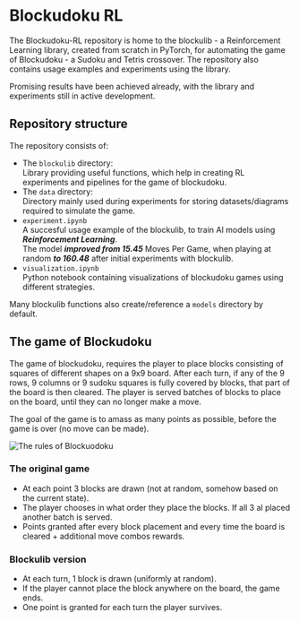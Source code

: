 # Blockudoku RL
The Blockudoku-RL repository is home to the blockulib - a Reinforcement Learning library, created from scratch in PyTorch, for automating the game of Blockudoku - a Sudoku and Tetris crossover. The repository also contains usage examples and experiments using the library.  

Promising results have been achieved already, with the library and experiments still in active development.

## Repository structure
The repository consists of:
* The ```blockulib``` directory:  
Library providing useful functions, which help in creating RL experiments and pipelines for the game of blockudoku.
* The ```data``` directory:  
Directory mainly used during experiments for storing datasets/diagrams required to simulate the game.
* ```experiment.ipynb```  
A succesful usage example of the blockulib, to train AI models using ***Reinforcement Learning***.  
The model ***improved from 15.45*** Moves Per Game, when playing at random ***to 160.48*** after initial experiments with blockulib.
* ```visualization.ipynb```  
Python notebook containing visualizations of blockudoku games using different strategies.  

Many blockulib functions also create/reference a ```models``` directory by default.
## The game of Blockudoku
The game of blockudoku, requires the player to place blocks consisting of squares of different shapes on a 9x9 board. After each turn, if any of the 9 rows, 9 columns or 9 sudoku squares is fully covered by blocks, that part of the board is then cleared. The player is served batches of blocks to place on the board, until they can no longer make a move.

The goal of the game is to amass as many points as possible, before the game is over (no move can be made).

![The rules of Blockuodoku](https://easybrain.com/uploads/media/1920x1080/08/108-New%20Easybrain%20puzzle%20BlockuDoku%20is%20now%20available%20on%20the%20App%20Store%20worldwide.%20.jpg?v=1-0)

### The original game
* At each point 3 blocks are drawn (not at random, somehow based on the current state).
* The player chooses in what order they place the blocks. If all 3 al placed another batch is served.
* Points granted after every block placement and every time the board is cleared + additional move combos rewards.

### Blockulib version
* At each turn, 1 block is drawn (uniformly at random).
* If the player cannot place the block anywhere on the board, the game ends.  
* One point is granted for each turn the player survives.